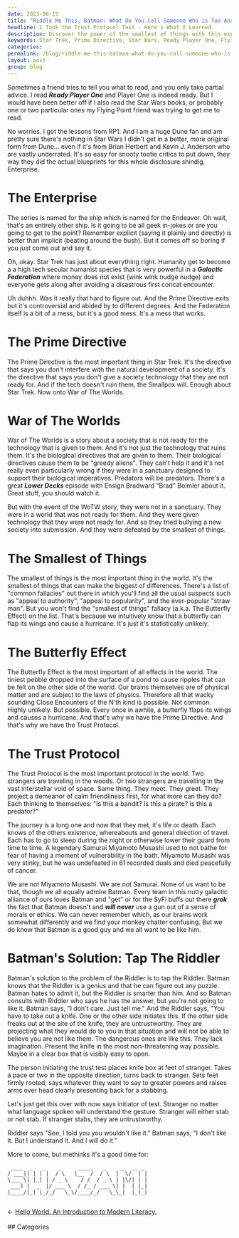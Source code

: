 ```yaml
---
date: 2023-06-15
title: "Riddle Me This, Batman: What Do You Call Someone Who is Too Anxious for the Trust Protocol Test?"
headline: I Took the Trust Protocol Test - Here's What I Learned
description: Discover the power of the smallest of things with this exploration of the Prime Directive, the Trust Protocol, and the Butterfly Effect. Learn how Batman uses the Riddler to test for trustworthiness, and how we can all strive to be like him.
keywords: Star Trek, Prime Directive, Star Wars, Ready Player One, Flying Point, Dune, Brian Herbert, Kevin J. Anderson, Enterprise, War of The Worlds, Greedy Aliens, Sanctuary, Biological Imperatives, Predators, Smallpox, Common Fallacies, Appeal to Authority, Appeal to Popularity, Straw Man, Butterfly Effect, The Smallest of Things, Close Encounters of the N'th Kind, Physics, Trust Protocol, Samurai Miyamoto Musashi, Batman, Riddler,
categories: 
permalink: /blog/riddle-me-this-batman-what-do-you-call-someone-who-is-too-anxious-for-the-trust-protocol-test/
layout: post
group: blog
---
```



Sometimes a friend tries to tell you what to read, and you only take partial
advice. I read ***Ready Player One*** and Player One is indeed ready. But I
would have been better off if I also read the Star Wars books, or probably one
or two particular ones my Flying Point friend was trying to get me to read.

No worries. I got the lessons from RP1. And I am a huge Dune fan and am pretty
sure there's nothing in Star Wars I didn't get in a better, more original form
from Dune... even if it's from Brian Herbert and Kevin J. Anderson who are
vastly underrated. It's so easy for snooty tootie critics to put down, they way
they did the actual blueprints for this whole disclosure shindig, Enterprise.

# The Enterprise

The series is named for the ship which is named for the Endeavor. Oh wait,
that's an entirely other ship. Is it going to be all geek in-jokes or are you
going to get to the point? Remember explicit (saying it plainly and directly)
is better than implicit (beating around the bush). But it comes off so boring
if you just come out and say it.

Oh, okay. Star Trek has just about everything right. Humanity get to become a a
high tech secular humanist species that is very powerful in a ***Galactic
Federation*** where money does not exist (wink wink nudge nudge) and everyone
gets along after avoiding a disastrous first concat encounter. 

Uh duhhh. Was it really that hard to figure out. And the Prime Directive exits
but it's controversial and abided by to different degrees. And the Federation
itself is a bit of a mess, but it's a good mess. It's a mess that works.

# The Prime Directive

The Prime Directive is the most important thing in Star Trek. It's the
directive that says you don't interfere with the natural development of a
society. It's the directive that says you don't give a society technology that
they are not ready for. And if the tech doesn't ruin them, the Smallpox will.
Enough about Star Trek. Now onto War of The Worlds.

# War of The Worlds

War of The Worlds is a story about a society that is not ready for the
technology that is given to them. And it's not just the technology that ruins
them. It's the biological directives that are given to them. Their biological
directives cause them to be "greedy aliens". They can't help it and it's not
really even particularly wrong if they were in a sanctuary designed to support
their biological imperatives. Predators will be predators. There's a great
***Lower Decks*** episode with Ensign Bradward "Brad" Boimler about it. Great
stuff, you should watch it.

But with the event of the WoTW story, they were not in a sanctuary. They were
in a world that was not ready for them. And they were given technology that
they were not ready for. And so they tried bullying a new society into
submission. And they were defeated by the smallest of things.

# The Smallest of Things

The smallest of things is the most important thing in the world. It's the
smallest of things that can make the biggest of differences. There's a list of
"common fallacies" out there in which you'll find all the usual suspects such
as "appeal to authority", "appeal to popularity", and the ever-popular "straw
man". But you won't find the "smallest of things" fallacy (a.k.a. The Butterfly
Effect) on the list. That's because we intuitively know that a butterfly can
flap its wings and cause a hurricane. It's just it's statistically unlikely.

# The Butterfly Effect

The Butterfly Effect is the most important of all effects in the world. The
tiniest pebble dropped into the surface of a pond to cause ripples that can be
felt on the other side of the world. Our brains themselves are of physical
matter and are subject to the laws of physics. Therefore all that wacky
sounding Close Encounters of the N'th kind is possible. Not common. Highly
unlikely. But possible. Every once in awhile, a butterfly flaps its wings and
causes a hurricane. And that's why we have the Prime Directive. And that's why
we have the Trust Protocol.

# The Trust Protocol

The Trust Protocol is the most important protocol in the world. Two strangers
are traveling in the woods. Or two strangers are travelling in the vast
interstellar void of space. Same thing. They meet. They greet. They project a
demeanor of calm friendliness first, for what more can they do? Each thinking
to themselves: "Is this a bandit? Is this a pirate? Is this a predator?"

The journey is a long one and now that they met, it's life or death. Each knows
of the others existence, whereabouts and general direction of travel. Each has
to go to sleep during the night or otherwise lower their guard from time to
time. A legendary Samurai Miyamoto Musashi used to not bathe for fear of
having a moment of vulnerability in the bath. Miyamoto Musashi was very stinky,
but he was undefeated in 61 recorded duals and died peacefully of cancer.

We are not Miyamoto Musashi. We are not Samurai. None of us want to be that,
though we all equally admire Batman. Every team in this nutty galactic alliance
of ours loves Batman and "get" or for the SyFi buffs out there ***grok*** the
fact that Batman doesn't and ***will never*** use a gun out of a sense of
morals or ethics. We can never remember which, as our brains work somewhat
differently and we find your monkey chatter confusing. But we do know that
Batman is a good guy and we all want to be like him.

# Batman's Solution: Tap The Riddler

Batman's solution to the problem of the Riddler is to tap the Riddler. Batman
knows that the Riddler is a genius and that he can figure out any puzzle.
Batman hates to admit it, but the Riddler is smarter than him. And so Batman
consults with Riddler who says he has the answer, but you're not going to like
it. Batman says, "I don't care. Just tell me." And the Riddler says, "You have
to take out a knife. One or the other side initiates this. If the other side
freaks out at the site of the knife, they are untrustworthy. They are
projecting what they would do to you in that situation and will not be able to
believe you are not like them. The dangerous ones are like this. They lack
imagination. Present the knife in the most non-threatening way possible. Maybe
in a clear box that is visibly easy to open.

The person initiating the trust test places knife box at feet of stranger.
Takes a pace or two in the opposite direction, turns back to stranger. Sets
feet firmly rooted, says whatever they want to say to greater powers and raises
arms over head clearly presenting back for a stabbing.

Let's just get this over with now says initiator of test. Stranger no matter
what language spoken will understand the gesture. Stranger will either stab or
not stab. If stranger stabs, they are untrustworthy.

Riddler says "See, I told you you wouldn't like it." Batman says, "I don't
like it. But I understand it. And I will do it."

More to come, but methinks it's a good time for:

```
 ____  _   _    _     _____   _    __  __ _ 
/ ___|| | | |  / \   |__  /  / \  |  \/  | |
\___ \| |_| | / _ \    / /  / _ \ | |\/| | |
 ___) |  _  |/ ___ \  / /_ / ___ \| |  | |_|
|____/|_| |_/_/   \_\/____/_/   \_\_|  |_(_)
                                            
```






















<div class="arrow-links"><div class="post-nav-prev"><span class="arrow">&larr;&nbsp;</span><a href="/blog/hello-world-an-introduction-to-modern-literacy/">Hello World. An Introduction to Modern Literacy.</a></div> &nbsp; <div class="post-nav-next"><a href=""></a></div></div>
## Categories

<ul></ul>